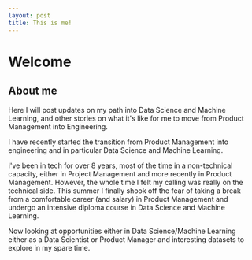 ```yaml
---
layout: post
title: This is me!
---
```



# Welcome 

## About me

Here I will post updates on my path into Data Science and Machine Learning, and other stories on what it's like for me to move from Product Management into Engineering. 

I have recently started the transition from Product Management into engineering and in particular Data Science and Machine Learning. 

I've been in tech for over 8 years, most of the time in a non-technical capacity, either in Project Management and more recently in Product Management. However, the whole time I felt my calling was really on the technical side. This summer I finally shook off the fear of taking a break from a comfortable career (and salary) in Product Management and undergo an intensive diploma course in Data Science and Machine Learning. 

Now looking at opportunities either in Data Science/Machine Learning either as a Data Scientist or Product Manager and interesting datasets to explore in my spare time.

